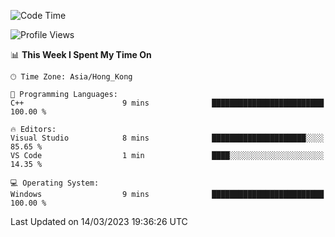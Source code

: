 <!--START_SECTION:waka-->
![Code Time](http://img.shields.io/badge/Code%20Time-36%20hrs%2056%20mins-blue)

![Profile Views](http://img.shields.io/badge/Profile%20Views-2-blue)

📊 **This Week I Spent My Time On** 

```text
🕑︎ Time Zone: Asia/Hong_Kong

💬 Programming Languages: 
C++                      9 mins              █████████████████████████   100.00 % 

🔥 Editors: 
Visual Studio            8 mins              █████████████████████░░░░   85.65 % 
VS Code                  1 min               ████░░░░░░░░░░░░░░░░░░░░░   14.35 % 

💻 Operating System: 
Windows                  9 mins              █████████████████████████   100.00 % 
```


 Last Updated on 14/03/2023 19:36:26 UTC
<!--END_SECTION:waka-->
